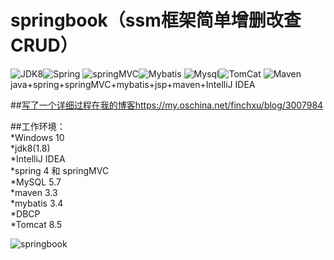 # springbook（ssm框架简单增删改查CRUD）
![JDK8](https://img.shields.io/badge/jdk-8-brightgreen.svg)![Spring](https://img.shields.io/badge/Sping-4-yellow.svg)
![springMVC](https://img.shields.io/badge/springMVC--orange.svg)![Mybatis](https://img.shields.io/badge/MyBatis-3-yellowgreen.svg)
![Mysql](https://img.shields.io/badge/Mysql-5.7-red.svg)![TomCat](https://img.shields.io/badge/Tomcat-8.5-lightgrey.svg)
![Maven](https://img.shields.io/badge/Maven-3.3-blue.svg)<br>
java+spring+springMVC+mybatis+jsp+maven+IntelliJ IDEA<br>

##[写了一个详细过程在我的博客https://my.oschina.net/finchxu/blog/3007984](https://my.oschina.net/finchxu/blog/3007984) <br>

##工作环境：<br>
*Windows 10<br>
*jdk8(1.8)<br>
*IntelliJ IDEA <br>
*spring 4 和 springMVC<br>
*MySQL 5.7<br>
*maven 3.3<br>
*mybatis 3.4<br>
*DBCP<br>
*Tomcat 8.5<br>

![springbook](https://github.com/finch-xu/springbook/raw/springbook.gif)
